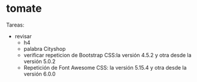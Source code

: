 # tomate

Tareas:
-   revisar
    * h4
    * palabra Cityshop
    * verificar repeticion de  Bootstrap CSS:la versión 4.5.2 y otra desde la versión 5.0.2
    * Repetición de Font Awesome CSS:  la versión 5.15.4 y otra desde la versión 6.0.0